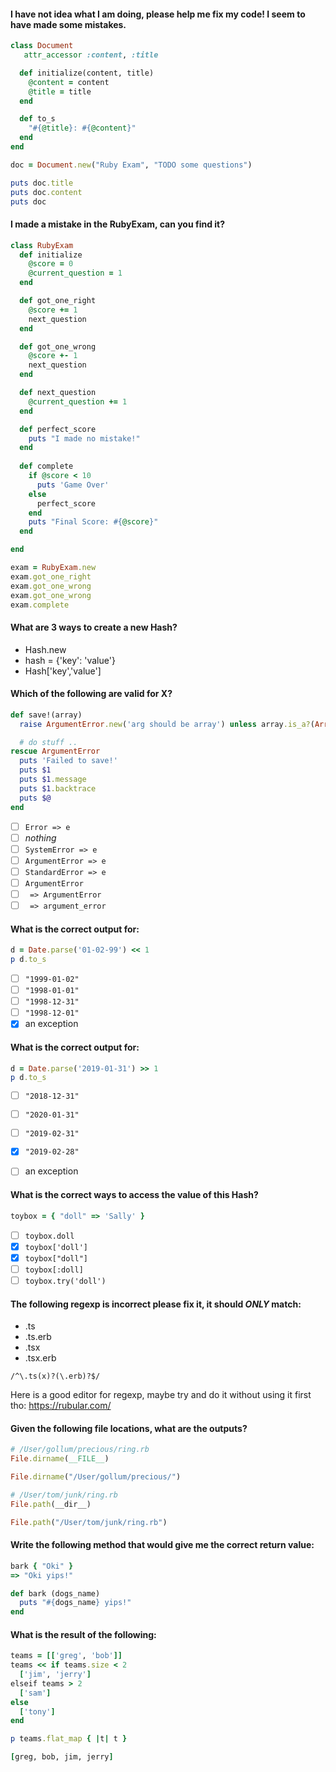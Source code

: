 #### I have not idea what I am doing, please help me fix my code! I seem to have made some mistakes.

```ruby
class Document
   attr_accessor :content, :title

  def initialize(content, title)
    @content = content
    @title = title
  end

  def to_s
    "#{@title}: #{@content}"
  end
end

doc = Document.new("Ruby Exam", "TODO some questions")

puts doc.title
puts doc.content
puts doc
```

#### I made a mistake in the RubyExam, can you find it?

```ruby
class RubyExam
  def initialize
    @score = 0
    @current_question = 1
  end

  def got_one_right
    @score += 1
    next_question
  end

  def got_one_wrong
    @score +- 1
    next_question
  end

  def next_question
    @current_question += 1
  end

  def perfect_score
    puts "I made no mistake!"
  end
  
  def complete
    if @score < 10
      puts 'Game Over'
    else
      perfect_score
    end
    puts "Final Score: #{@score}"
  end

end

exam = RubyExam.new
exam.got_one_right
exam.got_one_wrong
exam.got_one_wrong
exam.complete
```

#### What are 3 ways to create a new Hash?

- Hash.new
- hash = {'key': 'value'}
- Hash['key','value']

#### Which of the following are valid for __X__?

```ruby
def save!(array)
  raise ArgumentError.new('arg should be array') unless array.is_a?(Array)

  # do stuff ..
rescue ArgumentError
  puts 'Failed to save!'
  puts $1
  puts $1.message
  puts $1.backtrace
  puts $@
end
```

- [ ] `Error => e`
- [ ] *nothing*
- [ ] `SystemError => e`
- [ ] `ArgumentError => e`
- [ ] `StandardError => e`
- [ ] `ArgumentError`
- [ ] ` => ArgumentError`
- [ ] ` => argument_error`

#### What is the correct output for:

```ruby
d = Date.parse('01-02-99') << 1
p d.to_s
```

- [ ] `"1999-01-02"`
- [ ] `"1998-01-01"`
- [ ] `"1998-12-31"`
- [ ] `"1998-12-01"`
- [x] an exception

#### What is the correct output for:

```ruby
d = Date.parse('2019-01-31') >> 1
p d.to_s
```

- [ ] `"2018-12-31"`
- [ ] `"2020-01-31"`
- [ ] `"2019-02-31"`
- [x] `"2019-02-28"`
- [ ] an exception


#### What is the correct ways to access the value of this Hash?

```ruby
toybox = { "doll" => 'Sally' }
```

- [ ] `toybox.doll`
- [x] `toybox['doll']`
- [x] `toybox["doll"]`
- [ ] `toybox[:doll]`
- [ ] `toybox.try('doll')`

#### The following regexp is incorrect please fix it, it should *ONLY* match:

- .ts
- .ts.erb
- .tsx
- .tsx.erb

`/^\.ts(x)?(\.erb)?$/`

Here is a good editor for regexp, maybe try and do it without using it first tho: https://rubular.com/

#### Given the following file locations, what are the outputs?

```ruby
# /User/gollum/precious/ring.rb
File.dirname(__FILE__)

File.dirname("/User/gollum/precious/")
```


```ruby
# /User/tom/junk/ring.rb
File.path(__dir__)

File.path("/User/tom/junk/ring.rb")
```


#### Write the following method that would give me the correct return value:

```ruby
bark { "Oki" }
=> "Oki yips!"

def bark (dogs_name)
  puts "#{dogs_name} yips!"
end
```


#### What is the result of the following:

```ruby
teams = [['greg', 'bob']]
teams << if teams.size < 2
  ['jim', 'jerry']
elseif teams > 2
  ['sam']
else
  ['tony']
end

p teams.flat_map { |t| t }

[greg, bob, jim, jerry]
```
